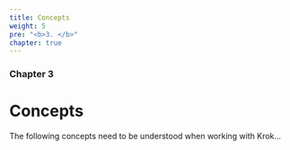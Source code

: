 ```yaml
---
title: Concepts
weight: 5
pre: "<b>3. </b>"
chapter: true
---
```


### Chapter 3

# Concepts

The following concepts need to be understood when working with Krok...
